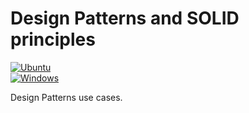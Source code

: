 # Design Patterns and SOLID principles

<p align="left">
    <a href="https://github.com/dkulik/SoftwareArchitectureBestPractices/actions/workflows/Ubuntu.yml">
        <img src="https://github.com/dkulik/SoftwareArchitectureBestPractices/workflows/Ubuntu/badge.svg" alt="Ubuntu"></a>
     <br><a href="https://github.com/dkulik/SoftwareArchitectureBestPractices/actions/workflows/Windows.yml">
        <img src="https://github.com/dkulik/SoftwareArchitectureBestPractices/workflows/Windows/badge.svg" alt="Windows"></a>
</p>

Design Patterns use cases.  

 
